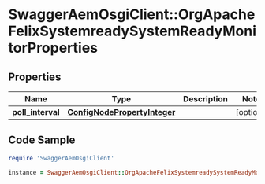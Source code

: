 # SwaggerAemOsgiClient::OrgApacheFelixSystemreadySystemReadyMonitorProperties

## Properties

Name | Type | Description | Notes
------------ | ------------- | ------------- | -------------
**poll_interval** | [**ConfigNodePropertyInteger**](ConfigNodePropertyInteger.md) |  | [optional] 

## Code Sample

```ruby
require 'SwaggerAemOsgiClient'

instance = SwaggerAemOsgiClient::OrgApacheFelixSystemreadySystemReadyMonitorProperties.new(poll_interval: null)
```


